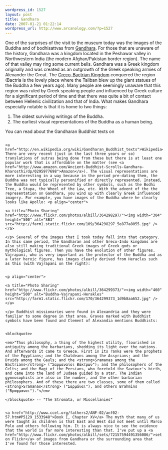 ```yaml
--- 
wordpress_id: 1527
layout: post
title: Gandhara
date: 2007-01-21 01:22:14
wordpress_url: http://www.arcanology.com/?p=1527
---
```

One of the surprises of the visit to the museum today was the images of the Buddha and of bodhisattvas from <a href="http://en.wikipedia.org/wiki/Gandhara">Gandhara</a>. For those that are unaware of the history, Gandhara was a kingdom located in the Peshawar valley in Northwestern India (the modern Afghan/Pakistan border region). The name of that valley may ring some current bells. Gandhara was a Greek kingdom originally and was created as an outgrowth of the Greek speaking armies of Alexander the Great. The <a href="http://en.wikipedia.org/wiki/Greco-Bactrian_Kingdom">Greco-Bactrian Kingdom</a> conquered the region (Bactria is the lovely place where the Taliban blew up the giant statues of the Buddha a few years ago). Many people are seemingly unaware that this region was ruled by Greek speaking people and influenced by Greek culture for a significant period of time and that there was quite a bit of contact between Hellenic civilization and that of India. What makes Gandhara especially notable is that it is home to two things: <ol>
                                                                                                                                                                                                                                                                                                                                                                                                                                                                                                                                                                                                                                                                                                                                                                                                                                                      <li>
                                                                                                                                                                                                                                                                                                                                                                                                                                                                                                                                                                                                                                                                                                                                                                                                                                                        The oldest surviving writings of the Buddha.
                                                                                                                                                                                                                                                                                                                                                                                                                                                                                                                                                                                                                                                                                                                                                                                                                                                      </li>
                                                                                                                                                                                                                                                                                                                                                                                                                                                                                                                                                                                                                                                                                                                                                                                                                                                      <li>
                                                                                                                                                                                                                                                                                                                                                                                                                                                                                                                                                                                                                                                                                                                                                                                                                                                        The earliest visual representations of the Buddha as a human being.
                                                                                                                                                                                                                                                                                                                                                                                                                                                                                                                                                                                                                                                                                                                                                                                                                                                      </li>
                                                                                                                                                                                                                                                                                                                                                                                                                                                                                                                                                                                                                                                                                                                                                                                                                                                    </ol> You can read about the Gandharan Buddhist texts on 
                                                                                                                                                                                                                                                                                                                                                                                                                                                                                                                                                                                                                                                                                                                                                                                                                                                    
                                                                                                                                                                                                                                                                                                                                                                                                                                                                                                                                                                                                                                                                                                                                                                                                                                                    <a href="http://en.wikipedia.org/wiki/Gandharan_Buddhist_texts">Wikipedia</a>. There are very recent (just in the last three years or so) translations of sutras being done from these but there is at least one popular work that is affordable on the matter (see <a href="http://www.amazon.com/Ancient-Buddhist-Scrolls-Gandhara-Kharosthi/dp/0295977698">Amazon</a>). The visual representations are more interesting in a way because in the period pre-dating them, the Buddha was not typically personified or directly represented. Instead, the Buddha would be represented by other symbols, such as the Bodhi Tree, a Stupa, the Wheel of the Law, etc. With the advent of the the representation on Gandhara, you wind up with clearly Greek influenced imagery. For example, you have images of the Buddha where he clearly looks like Apollo: <p align="center">
                                                                                                                                                                                                                                                                                                                                                                                                                                                                                                                                                                                                                                                                                                                                                                                                                                                      <a title="Photo Sharing" href="http://www.flickr.com/photos/albill/364298297/"><img width="304" height="500" alt="SB3" src="http://farm1.static.flickr.com/109/364298297_5e877a8055.jpg" /></a>
                                                                                                                                                                                                                                                                                                                                                                                                                                                                                                                                                                                                                                                                                                                                                                                                                                                    </p> Several of the images that I took today fall into that category. In this same period, the Gandharan and other Greco-Indo kingdoms are also still making traditional Greek images of Greek gods or mythological figures. Then you have the evolution of other figures. Vajrapani, who is very important as the protector of the Buddha and as a later heroic figure, has images clearly derived from Heracles such as this (with Vajrapani on the right): 
                                                                                                                                                                                                                                                                                                                                                                                                                                                                                                                                                                                                                                                                                                                                                                                                                                                    
                                                                                                                                                                                                                                                                                                                                                                                                                                                                                                                                                                                                                                                                                                                                                                                                                                                    <p align="center">
                                                                                                                                                                                                                                                                                                                                                                                                                                                                                                                                                                                                                                                                                                                                                                                                                                                      <a title="Photo Sharing" href="http://www.flickr.com/photos/albill/364299373/"><img width="460" height="500" alt="Buddha-Vajrapani-Herakles" src="http://farm1.static.flickr.com/170/364299373_1d9b8aa652.jpg" /></a>
                                                                                                                                                                                                                                                                                                                                                                                                                                                                                                                                                                                                                                                                                                                                                                                                                                                    </p> Buddhist missionaries were found in Alexandria and they were familiar to some degree in that area. Graves marked with Buddhist symbols have been found and Clement of Alexandia mentions Buddhists: 
                                                                                                                                                                                                                                                                                                                                                                                                                                                                                                                                                                                                                                                                                                                                                                                                                                                    
                                                                                                                                                                                                                                                                                                                                                                                                                                                                                                                                                                                                                                                                                                                                                                                                                                                    <blockquote>
                                                                                                                                                                                                                                                                                                                                                                                                                                                                                                                                                                                                                                                                                                                                                                                                                                                      <em>"Thus philosophy, a thing of the highest utility, flourished in antiquity among the barbarians, shedding its light over the nations. And afterwards it came to Greece. First in its ranks were the prophets of the Egyptians; and the Chaldeans among the Assyrians; and the Druids among the Gauls; and the <strong>Sramanas among the Bactrians</strong> ("Σαρμαναίοι Βάκτρων"); and the philosophers of the Celts; and the Magi of the Persians, who foretold the Saviour's birth, and came into the land of Judaea guided by a star. The Indian gymnosophists are also in the number, and the other barbarian philosophers. And of these there are two classes, some of them called <strong>Sramanas</strong> ("Σαρμάναι"), and others Brahmins ("Βραφμαναι")."</em>
                                                                                                                                                                                                                                                                                                                                                                                                                                                                                                                                                                                                                                                                                                                                                                                                                                                    </blockquote> -- "The Stromata, or Miscellanies" 
                                                                                                                                                                                                                                                                                                                                                                                                                                                                                                                                                                                                                                                                                                                                                                                                                                                    
                                                                                                                                                                                                                                                                                                                                                                                                                                                                                                                                                                                                                                                                                                                                                                                                                                                    <a href="http://www.ccel.org/fathers2/ANF-02/anf02-57.htm#P5129_1533948">Book I, Chapter XV</a> The myth that many of us were taught as children is that East and West did not meet until Marco Polo and others following him. It is always nice to see the evidence that the world is far more interesting than that. I've put up a <a href="http://www.flickr.com/photos/albill/sets/72157594491356086/">set on Flickr</a> of images from Gandhara or the surrounding area that I've found for those interested.